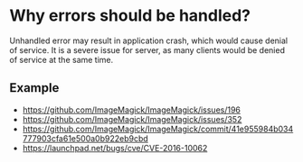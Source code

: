 # Why errors should be handled?

Unhandled error may result in application crash, which would cause denial of
service. It is a severe issue for server, as many clients would be denied of
service at the same time.

## Example

- https://github.com/ImageMagick/ImageMagick/issues/196
- https://github.com/ImageMagick/ImageMagick/issues/352
- https://github.com/ImageMagick/ImageMagick/commit/41e955984b034777903cfa61e500a0b922eb9cbd
- https://launchpad.net/bugs/cve/CVE-2016-10062
